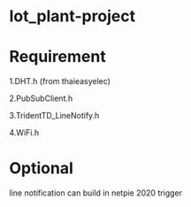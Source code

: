 # Iot_plant-project
# Requirement
1.DHT.h (from thaieasyelec)

2.PubSubClient.h 

3.TridentTD_LineNotify.h 

4.WiFi.h
# Optional 
  line notification can build in netpie 2020 trigger
